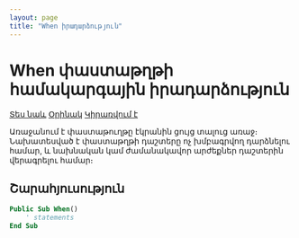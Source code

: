 ```yaml
---
layout: page
title: "When իրադարձություն"
---
```


# When փաստաթղթի համակարգային իրադարձություն

[Տես նաև](../scriptstproced.md) [Օրինակ](../Examples/E_When.md) [Կիրառվում է](../Defs/doc.md)


Առաջանում է փաստաթուղթը էկրանին ցույց տալուց առաջ։ 
Նախատեսված է փաստաթղթի դաշտերը ոչ խմբագրվող դարձնելու համար, և նախնական կամ ժամանակավոր արժեքներ դաշտերին վերագրելու համար։

## Շարահյուսություն

``` vb
Public Sub When()
    ' statements
End Sub
```
